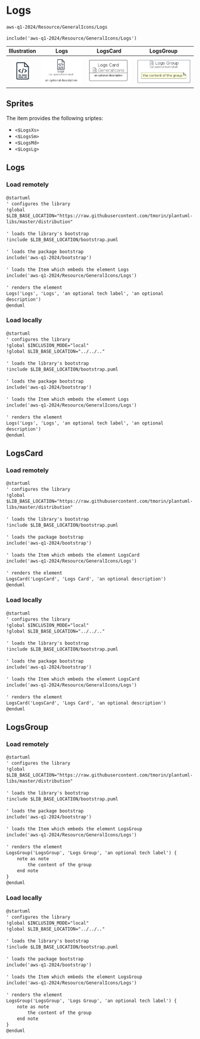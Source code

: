 # Logs


```text
aws-q1-2024/Resource/GeneralIcons/Logs
```

```text
include('aws-q1-2024/Resource/GeneralIcons/Logs')
```



| Illustration | Logs | LogsCard | LogsGroup |
| :---: | :---: | :---: | :---: |
| ![illustration for Illustration](../../../aws-q1-2024/Resource/GeneralIcons/Logs.png) | ![illustration for Logs](../../../aws-q1-2024/Resource/GeneralIcons/Logs.Local.png) | ![illustration for LogsCard](../../../aws-q1-2024/Resource/GeneralIcons/LogsCard.Local.png) | ![illustration for LogsGroup](../../../aws-q1-2024/Resource/GeneralIcons/LogsGroup.Local.png) |



## Sprites
The item provides the following sriptes:

- `<$LogsXs>`
- `<$LogsSm>`
- `<$LogsMd>`
- `<$LogsLg>`





## Logs

### Load remotely
```plantuml
@startuml
' configures the library
!global $LIB_BASE_LOCATION="https://raw.githubusercontent.com/tmorin/plantuml-libs/master/distribution"

' loads the library's bootstrap
!include $LIB_BASE_LOCATION/bootstrap.puml

' loads the package bootstrap
include('aws-q1-2024/bootstrap')

' loads the Item which embeds the element Logs
include('aws-q1-2024/Resource/GeneralIcons/Logs')

' renders the element
Logs('Logs', 'Logs', 'an optional tech label', 'an optional description')
@enduml
```

### Load locally
```plantuml
@startuml
' configures the library
!global $INCLUSION_MODE="local"
!global $LIB_BASE_LOCATION="../../.."

' loads the library's bootstrap
!include $LIB_BASE_LOCATION/bootstrap.puml

' loads the package bootstrap
include('aws-q1-2024/bootstrap')

' loads the Item which embeds the element Logs
include('aws-q1-2024/Resource/GeneralIcons/Logs')

' renders the element
Logs('Logs', 'Logs', 'an optional tech label', 'an optional description')
@enduml
```

## LogsCard

### Load remotely
```plantuml
@startuml
' configures the library
!global $LIB_BASE_LOCATION="https://raw.githubusercontent.com/tmorin/plantuml-libs/master/distribution"

' loads the library's bootstrap
!include $LIB_BASE_LOCATION/bootstrap.puml

' loads the package bootstrap
include('aws-q1-2024/bootstrap')

' loads the Item which embeds the element LogsCard
include('aws-q1-2024/Resource/GeneralIcons/Logs')

' renders the element
LogsCard('LogsCard', 'Logs Card', 'an optional description')
@enduml
```

### Load locally
```plantuml
@startuml
' configures the library
!global $INCLUSION_MODE="local"
!global $LIB_BASE_LOCATION="../../.."

' loads the library's bootstrap
!include $LIB_BASE_LOCATION/bootstrap.puml

' loads the package bootstrap
include('aws-q1-2024/bootstrap')

' loads the Item which embeds the element LogsCard
include('aws-q1-2024/Resource/GeneralIcons/Logs')

' renders the element
LogsCard('LogsCard', 'Logs Card', 'an optional description')
@enduml
```

## LogsGroup

### Load remotely
```plantuml
@startuml
' configures the library
!global $LIB_BASE_LOCATION="https://raw.githubusercontent.com/tmorin/plantuml-libs/master/distribution"

' loads the library's bootstrap
!include $LIB_BASE_LOCATION/bootstrap.puml

' loads the package bootstrap
include('aws-q1-2024/bootstrap')

' loads the Item which embeds the element LogsGroup
include('aws-q1-2024/Resource/GeneralIcons/Logs')

' renders the element
LogsGroup('LogsGroup', 'Logs Group', 'an optional tech label') {
    note as note
        the content of the group
    end note
}
@enduml
```

### Load locally
```plantuml
@startuml
' configures the library
!global $INCLUSION_MODE="local"
!global $LIB_BASE_LOCATION="../../.."

' loads the library's bootstrap
!include $LIB_BASE_LOCATION/bootstrap.puml

' loads the package bootstrap
include('aws-q1-2024/bootstrap')

' loads the Item which embeds the element LogsGroup
include('aws-q1-2024/Resource/GeneralIcons/Logs')

' renders the element
LogsGroup('LogsGroup', 'Logs Group', 'an optional tech label') {
    note as note
        the content of the group
    end note
}
@enduml
```

